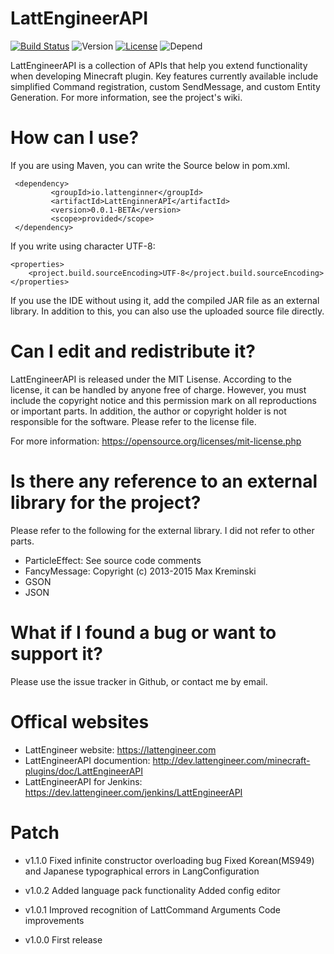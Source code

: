 # LattEngineerAPI
[![Build Status](https://travis-ci.org/LattEngineer/LattEngineerAPI.svg?branch=master)](https://travis-ci.org/LattEngineer/LattEngineerAPI) ![Version](https://img.shields.io/badge/Version-0.0.1--BETA-red.svg) [![License](https://img.shields.io/packagist/l/doctrine/orm.svg)](https://github.com/LattEngineer/LattEngineerAPI/blob/master/LICENSE.md) ![Depend](https://img.shields.io/david/strongloop/express.svg)

LattEngineerAPI is a collection of APIs that help you extend functionality when developing Minecraft plugin.
Key features currently available include simplified Command registration, custom SendMessage, and custom Entity Generation.
For more information, see the project's wiki.

# How can I use?
If you are using Maven, you can write the Source below in pom.xml.

     <dependency>
             <groupId>io.lattenginner</groupId>
             <artifactId>LattEnginnerAPI</artifactId>
             <version>0.0.1-BETA</version>
             <scope>provided</scope>
     </dependency>
    
If you write using character UTF-8:

    <properties>
        <project.build.sourceEncoding>UTF-8</project.build.sourceEncoding>
    </properties>

If you use the IDE without using it, add the compiled JAR file as an external library.
In addition to this, you can also use the uploaded source file directly.

# Can I edit and redistribute it?
LattEngineerAPI is released under the MIT Lisense. According to the license, it can be handled by anyone free of charge.
However, you must include the copyright notice and this permission mark on all reproductions or important parts.
In addition, the author or copyright holder is not responsible for the software. Please refer to the license file.

For more information: https://opensource.org/licenses/mit-license.php

# Is there any reference to an external library for the project?
Please refer to the following for the external library. I did not refer to other parts.

- ParticleEffect: See source code comments
- FancyMessage: Copyright (c) 2013-2015 Max Kreminski
- GSON
- JSON

# What if I found a bug or want to support it?
Please use the issue tracker in Github, or contact me by email.

# Offical websites
- LattEngineer website: https://lattengineer.com
- LattEngineerAPI documention: http://dev.lattengineer.com/minecraft-plugins/doc/LattEngineerAPI
- LattEngineerAPI for Jenkins: https://dev.lattengineer.com/jenkins/LattEngineerAPI

# Patch
- v1.1.0
Fixed infinite constructor overloading bug
Fixed Korean(MS949) and Japanese typographical errors in LangConfiguration

- v1.0.2
Added language pack functionality
Added config editor

- v1.0.1
Improved recognition of LattCommand Arguments
Code improvements

- v1.0.0
First release
